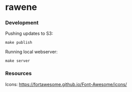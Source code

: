 # rawene

### Development

Pushing updates to S3:

```
make publish
```

Running local webserver:

```
make server
```

### Resources

Icons: https://fortawesome.github.io/Font-Awesome/icons/
